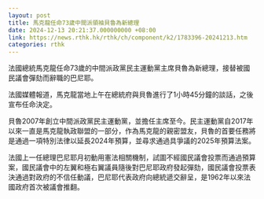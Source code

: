 ```yaml
---
layout: post
title: 馬克龍任命73歲中間派領袖貝魯為新總理
date: 2024-12-13 20:21:37.000000000 +08:00
link: https://news.rthk.hk/rthk/ch/component/k2/1783396-20241213.htm
categories: rthk
---
```


法國總統馬克龍任命73歲的中間派政黨民主運動黨主席貝魯為新總理，接替被國民議會彈劾而辭職的巴尼耶。

法國媒體報道，馬克龍當地上午在總統府與貝魯進行了1小時45分鐘的談話，之後宣布任命決定。

貝魯2007年創立中間派政黨民主運動黨，並擔任主席至今。民主運動黨自2017年以來一直是馬克龍執政聯盟的一部分，作為馬克龍的親密盟友，貝魯的首要任務將是通過一項特別法律以延長2024年預算，並尋求通過具爭議的2025年預算法案。

法國上一任總理巴尼耶月初動用憲法相關機制，試圖不經國民議會投票而通過預算案，國民議會中的左翼和極右翼議員隨後對巴尼耶政府發起彈劾，國民議會投票表決通過對政府的不信任動議，巴尼耶代表政府向總統遞交辭呈，是1962年以來法國政府首次被議會推翻。
